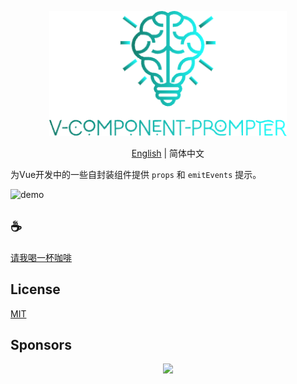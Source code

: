 <p align="center">
<img height="200" src="./assets/kv.png" alt="v component prompter">
</p>
<p align="center"> <a href="./README.md">English</a> | 简体中文</p>

为Vue开发中的一些自封装组件提供 `props` 和 `emitEvents` 提示。

![demo](/assets/demo.gif)

## :coffee:

[请我喝一杯咖啡](https://github.com/Simon-He95/sponsor)

## License

[MIT](./license)

## Sponsors

<p align="center">
  <a href="https://cdn.jsdelivr.net/gh/Simon-He95/sponsor/sponsors.svg">
    <img src="https://cdn.jsdelivr.net/gh/Simon-He95/sponsor/sponsors.png"/>
  </a>
</p>
